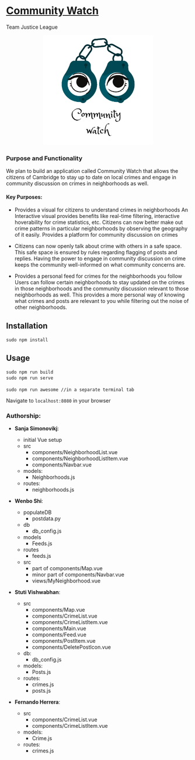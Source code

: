 
# [Community Watch](https://communitywatch.herokuapp.com/)
Team Justice League

<p align="center">
  <img src="public/favicon.ico" width=300 />
</p>


### Purpose and Functionality

We plan to build an application called Community Watch that allows the citizens of Cambridge to stay up to date on local crimes and engage in community discussion on crimes in neighborhoods as well. 

#### Key Purposes: 

- Provides a visual for citizens to understand crimes in neighborhoods
An Interactive visual provides benefits like real-time filtering, interactive hoverability for crime statistics, etc. Citizens can now better make out crime patterns in particular neighborhoods by observing the geography of it easily. 
Provides a platform for community discussion on crimes 


- Citizens can now openly talk about crime with others in a safe space. This safe space is ensured by rules regarding flagging of posts and replies. Having the power to engage in community discussion on crime keeps the community well-informed on what community concerns are. 


- Provides a personal feed for crimes for the neighborhoods you follow
Users can follow certain neighborhoods to stay updated on the crimes in those neighborhoods and the community discussion relevant to those neighborhoods as well. This provides a more personal way of knowing what crimes and posts are relevant to you while filtering out the noise of other neighborhoods. 



## Installation
```
sudo npm install
```

## Usage

```
sudo npm run build
sudo npm run serve

sudo npm run awesome //in a separate terminal tab
```
Navigate to `localhost:8080` in your browser 


### Authorship:
* **Sanja Simonovikj**:
  * initial Vue setup
  * src
    * components/NeighborhoodList.vue
    * components/NeighborhoodListItem.vue
    * components/Navbar.vue
  * models:
    * Neighborhoods.js
  * routes:
    * neighborhoods.js

* **Wenbo Shi**:
  * populateDB
    * postdata.py
  * db
    * db_config.js
  * models
    * Feeds.js
  * routes
    * feeds.js
  * src
    * part of components/Map.vue
    * minor part of components/Navbar.vue
    * views/MyNeighborhood.vue
* **Stuti Vishwabhan**:
  * src
    * components/Map.vue
    * components/CrimeList.vue
    * components/CrimeListItem.vue
    * components/Main.vue
    * components/Feed.vue
    * components/PostItem.vue
    * components/DeletePostIcon.vue
  * db:
    * db_config.js
  * models: 
    * Posts.js
  * routes:
    * crimes.js
    * posts.js
* **Fernando Herrera**:
  * src
    * components/CrimeList.vue
    * components/CrimeListItem.vue
  * models:
    * Crime.js
  * routes:
    * crimes.js

